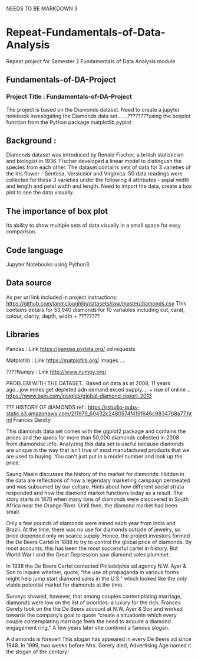 
NEEDS TO BE MARKDOWN 3
# Repeat-Fundamentals-of-Data-Analysis
Repeat project for Semester 2 Fundamentals of Data Analysis module

## Fundamentals-of-DA-Project

### Project Title : Fundamentals-of-DA-Project  
The project is based on the Diamonds dataset. Need to create a jupyter notebook investigating the Diamonds data set.......????????using the boxplot function from the Python package matplotlib.pyplot

## Background : 
Diamonds dataset was 
introduced by Ronald Fischer, a british statistician and biologist in 1936. 
Fischer developed a linear model to distingush the species from each other. 
The dataset contains sets of data for 3 varieties of the Iris flower - Sentosa, Versicolor and Virginica.
50 data readings were collected for these 3 varieties under the following 4 attributes - sepal width and length and petal width and length. 
Need to import the data, create a box plot to see the data visually.

## The importance of box plot
Its ability to show multiple sets of data visually in a small space for easy comparison. 

## Code language
Jupyter Notebooks using Python3

## Data source
As per url link included in project instructions: https://github.com/ianmcloughlin/datasets/raw/master/diamonds.csv
This contains details for 53,940 diamonds for 10 variables including cut, carat, colour, clarity, depth, width + ????????


## Libraries
Pandas : Link https://pandas.pydata.org/
pd
requests

Matplotlib : Link https://matplotlib.org/
images.....

????Numpy : Link http://www.numpy.org/


PROBLEM WITH THE DATASET..
Based on data as at 2008, 11 years ago...jow mines get depleted adn demand exced supply.... + rise of online ..
https://www.bain.com/insights/global-diamond-report-2013


??? HISTORY OF dIAMONDS ref : https://rstudio-pubs-static.s3.amazonaws.com/211979_60432c2480574f419f646c9834768a77.html
Frances Gerety

This diamonds data set comes with the ggplot2 package and contains the prices and the specs for more than 50,000 diamonds collected in 2008 from diamondsc.info. Analyzing this data set is useful because diamonds are unique in the way that isn’t true of most manufactured products that we are used to buying. You can’t just put in a model number and look up the price.

Saung Masin discusses the history of the market for diamonds: Hidden in the data are reflections of how a legendary marketing campaign permeated and was subsumed by our culture. Hints about how different social strata responded and how the diamond market functions today as a result. The story starts in 1870 when many tons of diamonds were discovered in South Africa near the Orange River. Until then, the diamond market had been small.

Only a few pounds of diamonds were mined each year from India and Brazil. At the time, there was no use for diamonds outside of jewelry, so price depended only on scarce supply. Hence, the project investors formed the De Beers Cartel in 1888 to try to control the global price of diamonds. By most accounts, this has been the most successful cartel in history. But World War I and the Great Depression saw diamond sales plummet.

In 1938 the De Beers Cartel contacted Philadelphia ad agency N.W. Ayer & Son to inquire whether, quote, “the use of propaganda in various forms might help jump start diamond sales in the U.S.” which looked like the only viable potential market for diamonds at the time.

Surveys showed, however, that among couples contemplating marriage, diamonds were low on the list of priorities: a luxury for the rich. Frances Gerety took on the the De Beers account at N.W. Ayer & Son and worked towards the company’s goal to quote “create a situationin which every couple contemplating marriage feels the need to acquire a diamond engagement ring.” A few years later she contined a famous slogan.

A diamonds is forever!
This slogan has appeared in every De Beers ad since 1948. In 1999, two weeks before Mrs. Gerety died, Advertising Age named it the slogan of the century!

